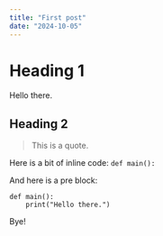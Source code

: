 ```yaml
---
title: "First post"
date: "2024-10-05"
---
```


# Heading 1

Hello there.

## Heading 2

> This is a quote.

Here is a bit of inline code: `def main():`

And here is a pre block:

```
def main():
    print("Hello there.")
```

Bye!